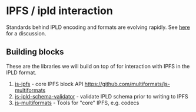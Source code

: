 # IPFS / ipld interaction

Standards behind IPLD encoding and formats are evolving rapidly.  See [here](https://github.com/ipld/js-ipld/issues/295#issuecomment-785868280) for a discussion.

## Building blocks

These are the libraries we will build on top of for interaction with IPFS in the IPLD format.

1. [js-ipfs](https://github.com/ipfs/js-ipfs/blob/e25091ca90e99e22a56bcb40d8e415d22f5a13c4/docs/core-api/BLOCK.md) - core IPFS block API https://github.com/multiformats/js-multiformats
2. [js-ipld-schema-validator](https://github.com/rvagg/js-ipld-schema-validator) - validate IPLD schema prior to writing to IPFS
3. [js-multiformats](https://github.com/multiformats/js-multiformats) - Tools for "core" IPFS, e.g. codecs